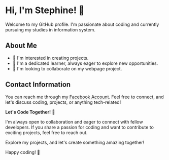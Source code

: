 # Hi, I'm Stephine! 👋

Welcome to my GitHub profile. I'm passionate about coding and currently pursuing my studies in information system.

## About Me

- 👀 I'm interested in creating projects.
- 🌱 I'm a dedicated learner, always eager to explore new opportunities.
- 💞️ I'm looking to collaborate on my webpage project.

## Contact Information

You can reach me through my [Facebook Account](https://www.facebook.com/stephine.sungcalang.9?mibextid=ZbWKwL). Feel free to connect, and let's discuss coding, projects, or anything tech-related!

**Let's Code Together!** 🚀

I'm always open to collaboration and eager to connect with fellow developers. If you share a passion for coding and want to contribute to exciting projects, feel free to reach out.

Explore my projects, and let's create something amazing together!

Happy coding! 🌟


<!---
Stept123/Stept123 is a ✨ special ✨ repository because its `README.md` (this file) appears on your GitHub profile.
You can click the Preview link to take a look at your changes.
--->
